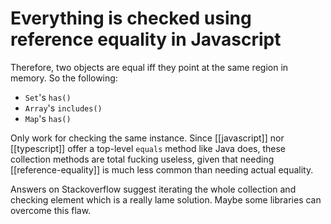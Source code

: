 # Everything is checked using reference equality in Javascript
Therefore, two objects are equal iff they point at the same region in memory. So the following:

* `Set`'s `has()`
* `Array`'s `includes()`
* `Map`'s `has()`

Only work for checking the same instance. Since [[javascript]] nor [[typescript]] offer a top-level `equals` method like Java does, these collection methods are total fucking useless, given that needing [[reference-equality]] is much less common than needing actual equality.

Answers on Stackoverflow suggest iterating the whole collection and checking element which is a really lame solution. Maybe some libraries can overcome this flaw.
